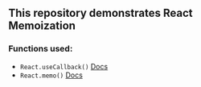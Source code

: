 ## This repository demonstrates React Memoization

### Functions used:
  - ```React.useCallback()``` [Docs](https://reactjs.org/docs/hooks-reference.html#usecallback)
  - ```React.memo()``` [Docs](https://reactjs.org/docs/react-api.html#reactmemo)